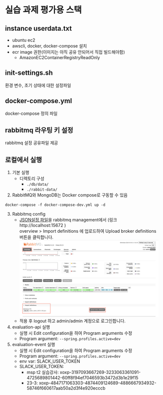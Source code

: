 # 실습 과제 평가용 스택

## instance userdata.txt
- ubuntu ec2
- awscli, docker, docker-compose 설치
- ecr image 권한(이미지는 아직 공유 안되어서 직접 빌드해야함)
  - AmazonEC2ContainerRegistryReadOnly

## init-settings.sh
환경 변수, 초기 상태에 대한 설정파일

## docker-compose.yml
docker-compose 정의 파일

## rabbitmq 라우팅 키 설정
rabbitmq 설정 공유파일 제공

## 로컬에서 실행

1. 기본 실행
   - 디렉토리 구성
      - `./db/data/`
      - `./rabbit-data/`
2. RabbitMQ와 MongoDB는 Docker compose로 구동할 수 있음
```shell
docker-compose -f docker-compose-dev.yml up -d
```
3. Rabbitmq config
   - [JSON설정 파일](rabbitmq-config/rabbit_rabbit_2023-2-28.json)을 rabbitmq management에서 (링크 http://localhost:15672 ) </br>
     overview > Import definitions 에 업로드하여 Upload broker definitions 버튼을 클릭합니다.
     ![](rabbitmq-config/image.png)</br>
   - 적용 후 logout 하고 admin/admin 계정으로 로그인합니다.
4. evaluation-api 실행
   - 실행 시 Edit configuration을 하여 Program arguments 수정
   - Program argument: ```--spring.profiles.active=dev```
5. evaluation-event 실행
   - 실행 시 Edit configuration을 하여 Program arguments 수정
   - Program argument: ```--spring.profiles.active=dev```
   - env var: SLACK_USER_TOKEN
   - SLACK_USER_TOKEN:
     - msp t2 실습강사: xoxp-3197093667269-3233063361091-4725689801442-60ff8f94ef7046593b3472d3b1e29f15
     - 23-3: xoxp-4847171063303-4874409124689-4886667934932-58746f660617aab50a2d3f4e920ecccb